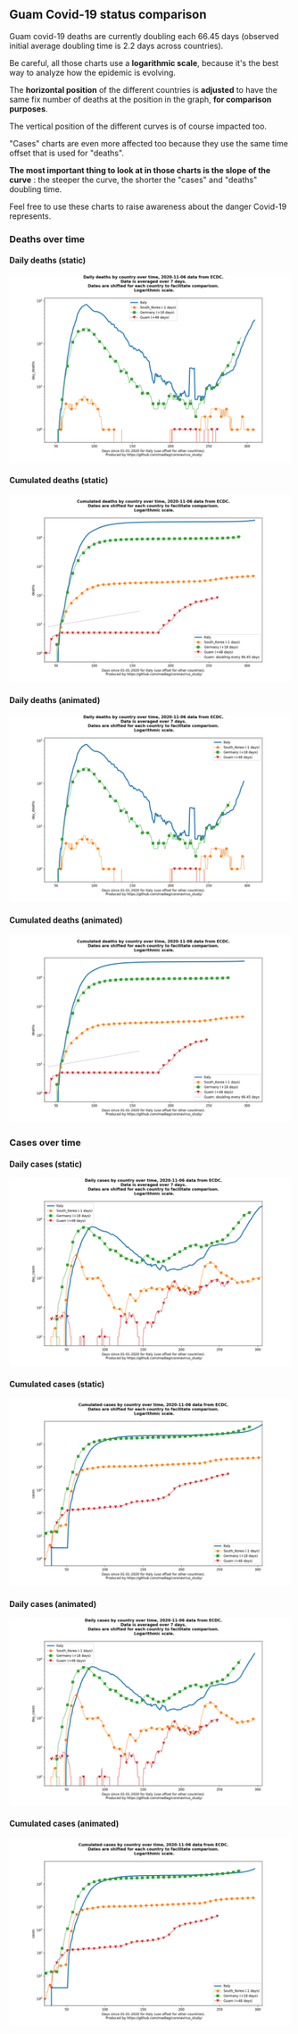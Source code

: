 ## Guam Covid-19 status comparison 

Guam covid-19 deaths are currently doubling each 66.45 days (observed initial average doubling time is 2.2 days across countries).



Be careful, all those charts use a **logarithmic scale**, because it's the best way to analyze how the epidemic is evolving.
 
The **horizontal position** of the different countries is **adjusted** to have the same fix number of deaths at the position in the graph, **for comparison purposes**.

The vertical position of the different curves is of course impacted too.

"Cases" charts are even more affected too because they use the same time offset that is used for "deaths".

**The most important thing to look at in those charts is the slope of the curve** : the steeper the curve, the shorter the "cases" and "deaths" doubling time.

Feel free to use these charts to raise awareness about the danger Covid-19 represents. 


 
### Deaths over time
 
#### Daily deaths (static)
![Guam covid-19 daily deaths static chart](https://raw.githubusercontent.com/madlag/coronavirus_study/master/notebooks/graphs/2020-11-06/countries/Guam/2020-11-06_Guam_day_deaths.png "Guam covid-19 day_deaths static chart")   
 
#### Cumulated deaths (static)
![Guam covid-19 cumulated deaths static chart](https://raw.githubusercontent.com/madlag/coronavirus_study/master/notebooks/graphs/2020-11-06/countries/Guam/2020-11-06_Guam_deaths.png "Guam covid-19 deaths static chart")   
 
#### Daily deaths (animated)
![Guam covid-19 daily deaths animated chart](https://raw.githubusercontent.com/madlag/coronavirus_study/master/notebooks/graphs/2020-11-06/countries/Guam/2020-11-06_Guam_day_deaths.gif "Guam covid-19 day_deaths animated chart")   
 
#### Cumulated deaths (animated)
![Guam covid-19 cumulated deaths animated chart](https://raw.githubusercontent.com/madlag/coronavirus_study/master/notebooks/graphs/2020-11-06/countries/Guam/2020-11-06_Guam_deaths.gif "Guam covid-19 deaths animated chart")   

 
### Cases over time
 
#### Daily cases (static)
![Guam covid-19 daily cases static chart](https://raw.githubusercontent.com/madlag/coronavirus_study/master/notebooks/graphs/2020-11-06/countries/Guam/2020-11-06_Guam_day_cases.png "Guam covid-19 day_cases static chart")   
 
#### Cumulated cases (static)
![Guam covid-19 cumulated cases static chart](https://raw.githubusercontent.com/madlag/coronavirus_study/master/notebooks/graphs/2020-11-06/countries/Guam/2020-11-06_Guam_cases.png "Guam covid-19 cases static chart")   
 
#### Daily cases (animated)
![Guam covid-19 daily cases animated chart](https://raw.githubusercontent.com/madlag/coronavirus_study/master/notebooks/graphs/2020-11-06/countries/Guam/2020-11-06_Guam_day_cases.gif "Guam covid-19 day_cases animated chart")   
 
#### Cumulated cases (animated)
![Guam covid-19 cumulated cases animated chart](https://raw.githubusercontent.com/madlag/coronavirus_study/master/notebooks/graphs/2020-11-06/countries/Guam/2020-11-06_Guam_cases.gif "Guam covid-19 cases animated chart")   

